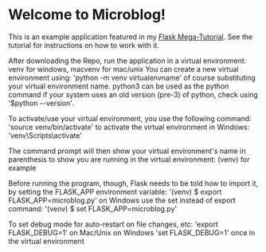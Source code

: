 # Welcome to Microblog!

This is an example application featured in my [Flask Mega-Tutorial](https://blog.miguelgrinberg.com/post/the-flask-mega-tutorial-part-i-hello-world). See the tutorial for instructions on how to work with it.

After downloading the Repo, run the application in a virtual environment: venv for windows, macvenv for mac/unix
You can create a new virtual environment using: 'python -m venv virtualenvname' of course substituting your virtual environment name. python3 can be used as the python command if your system uses an old version (pre-3) of python, check using '$python --version'.


To activate/use your virtual environment, you use the following command:
'source venv/bin/activate'
to activate the virtual environment in Windows:
'venv\Scripts\activate'

The command prompt will then show your virtual environment's name in parenthesis to show you are running in the virtual environment: (venv) for example

Before running the program, though, Flask needs to be told how to import it, by setting the FLASK_APP environment variable:
'(venv) $ export FLASK_APP=microblog.py'
on Windows use the set instead of export command:
'(venv) $ set FLASK_APP=microblog.py'


To set debug mode for auto-restart on file changes, etc:
'export FLASK_DEBUG=1' on Mac/Unix
on Windows 'set FLASK_DEBUG=1' once in the virtual environment